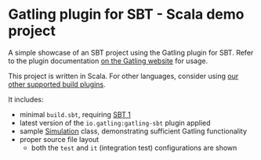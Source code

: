 Gatling plugin for SBT - Scala demo project
===========================================

A simple showcase of an SBT project using the Gatling plugin for SBT. Refer to the plugin documentation
[on the Gatling website](https://docs.gatling.io/reference/integrations/build-tools/sbt-plugin/) for usage.

This project is written in Scala. For other languages, consider using
[our other supported build plugins](https://docs.gatling.io/reference/integrations/build-tools/).

It includes:

* minimal `build.sbt`, requiring [SBT 1](https://www.scala-sbt.org/download.html)
* latest version of the `io.gatling:gatling-sbt` plugin applied
* sample [Simulation](https://docs.gatling.io/reference/glossary/#simulation) class,
  demonstrating sufficient Gatling functionality
* proper source file layout
  * both the `test` and `it` (integration test) configurations are shown
